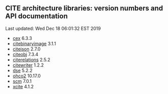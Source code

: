 ## CITE architecture libraries: version numbers and API documentation

Last updated: Wed Dec 18 06:01:32 EST 2019




  - [cex](cex/api/edu/holycross/shot/cex/index.html) 6.3.3
  - [citebinaryimage](citebinaryimage/api/edu/holycross/shot/citebinaryimage/index.html) 3.1.1
  - [citejson](CITE-JSON/api/edu/holycross/shot/citejson/index.html) 2.7.0
  - [citeobj](citeobj/api/edu/holycross/shot/citeobj/index.html) 7.3.4
  - [citerelations](citerelations/api/edu/holycross/shot/citerelation/index.html) 2.5.2
  - [citewriter](citewriter/api/edu/furman/classics/citewriter/index.html) 1.2.2
  - [dse](dse/api/edu/holycross/shot/dse/index.html) 5.2.2
  - [ohco2](ohco2/api/edu/holycross/shot/ohco2/index.html) 10.17.0
  - [scm](scm/api/edu/holycross/shot/scm/index.html) 7.0.1
  - [xcite](xcite/api/edu/holycross/shot/cite/index.html) 4.1.2
